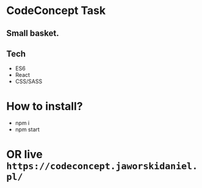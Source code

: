 # CodeConcept Task

## Small basket.

## Tech

- ES6
- React
- CSS/SASS

# How to install?

- npm i
- npm start

# OR live `https://codeconcept.jaworskidaniel.pl/`

